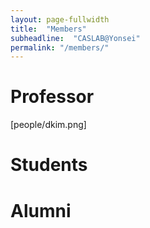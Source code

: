 ```yaml
---
layout: page-fullwidth
title:  "Members"
subheadline:  "CASLAB@Yonsei"
permalink: "/members/"
---
```


# Professor
[people/dkim.png]
# Students

# Alumni